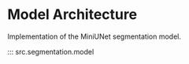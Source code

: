 # Model Architecture

Implementation of the MiniUNet segmentation model.

::: src.segmentation.model
